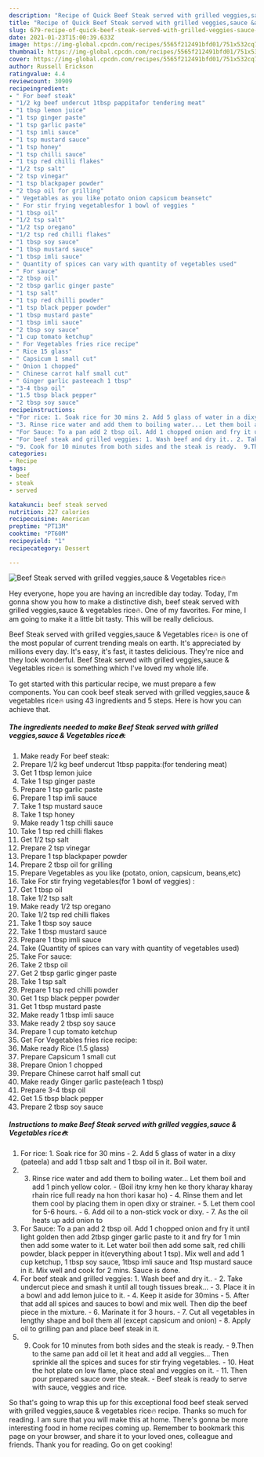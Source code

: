 ```yaml
---
description: "Recipe of Quick Beef Steak served with grilled veggies,sauce &amp;amp; Vegetables rice🔥"
title: "Recipe of Quick Beef Steak served with grilled veggies,sauce &amp;amp; Vegetables rice🔥"
slug: 679-recipe-of-quick-beef-steak-served-with-grilled-veggies-sauce-and-amp-vegetables-rice
date: 2021-01-23T15:00:39.633Z
image: https://img-global.cpcdn.com/recipes/5565f212491bfd01/751x532cq70/beef-steak-served-with-grilled-veggiessauce-vegetables-rice🔥-recipe-main-photo.jpg
thumbnail: https://img-global.cpcdn.com/recipes/5565f212491bfd01/751x532cq70/beef-steak-served-with-grilled-veggiessauce-vegetables-rice🔥-recipe-main-photo.jpg
cover: https://img-global.cpcdn.com/recipes/5565f212491bfd01/751x532cq70/beef-steak-served-with-grilled-veggiessauce-vegetables-rice🔥-recipe-main-photo.jpg
author: Russell Erickson
ratingvalue: 4.4
reviewcount: 30909
recipeingredient:
- " For beef steak"
- "1/2 kg beef undercut 1tbsp pappitafor tendering meat"
- "1 tbsp lemon juice"
- "1 tsp ginger paste"
- "1 tsp garlic paste"
- "1 tsp imli sauce"
- "1 tsp mustard sauce"
- "1 tsp honey"
- "1 tsp chilli sauce"
- "1 tsp red chilli flakes"
- "1/2 tsp salt"
- "2 tsp vinegar"
- "1 tsp blackpaper powder"
- "2 tbsp oil for grilling"
- " Vegetables as you like potato onion capsicum beansetc"
- " For stir frying vegetablesfor 1 bowl of veggies "
- "1 tbsp oil"
- "1/2 tsp salt"
- "1/2 tsp oregano"
- "1/2 tsp red chilli flakes"
- "1 tbsp soy sauce"
- "1 tbsp mustard sauce"
- "1 tbsp imli sauce"
- " Quantity of spices can vary with quantity of vegetables used"
- " For sauce"
- "2 tbsp oil"
- "2 tbsp garlic ginger paste"
- "1 tsp salt"
- "1 tsp red chilli powder"
- "1 tsp black pepper powder"
- "1 tbsp mustard paste"
- "1 tbsp imli sauce"
- "2 tbsp soy sauce"
- "1 cup tomato ketchup"
- " For Vegetables fries rice recipe"
- " Rice 15 glass"
- " Capsicum 1 small cut"
- " Onion 1 chopped"
- " Chinese carrot half small cut"
- " Ginger garlic pasteeach 1 tbsp"
- "3-4 tbsp oil"
- "1.5 tbsp black pepper"
- "2 tbsp soy sauce"
recipeinstructions:
- "For rice: 1. Soak rice for 30 mins 2. Add 5 glass of water in a dixy (pateela) and add 1 tbsp salt and 1 tbsp oil in it. Boil water."
- "3. Rinse rice water and add them to boiling water... Let them boil and add 1 pinch yellow color.  (Boil itny krny hen ke thory kharay kharay rhain rice full ready na hon thori kasar ho) 4. Rinse them and let them cool by placing them in open dixy or strainer.  5. Let them cool for 5-6 hours. 6. Add oil to a non-stick vock or dixy. 7. As the oil heats up add onion to"
- "For Sauce: To a pan add 2 tbsp oil. Add 1 chopped onion and fry it until light golden then add 2tbsp ginger garlic paste to it and fry for 1 min then add some water to it. Let water boil then add some salt, red chilli powder, black pepper in it(everything about 1 tsp). Mix well and add 1 cup ketchup, 1 tbsp soy sauce, 1tbsp imli sauce and 1tsp mustard sauce in it. Mix well and cook for 2 mins. Sauce is done."
- "For beef steak and grilled veggies: 1. Wash beef and dry it.. 2. Take undercut piece and smash it until all tough tissues break... 3. Place it in a bowl and add lemon juice to it. 4. Keep it aside for 30mins  5. After that add all spices and sauces to bowl and mix well. Then dip the beef piece in the mixture.  6. Marinate it for 3 hours.  7. Cut all vegetables in lengthy shape and boil them all (except capsicum and onion) 8. Apply oil to grilling pan and place beef steak in it."
- "9. Cook for 10 minutes from both sides and the steak is ready.  9.Then to the same pan add oil let it heat and add all veggies... Then sprinkle all the spices and suces for stir frying vegetables.  10. Heat the hot plate on low flame, place steal and veggies on it.  11. Then pour prepared sauce over the steak.  Beef steak is ready to serve with sauce, veggies and rice."
categories:
- Recipe
tags:
- beef
- steak
- served

katakunci: beef steak served 
nutrition: 227 calories
recipecuisine: American
preptime: "PT13M"
cooktime: "PT60M"
recipeyield: "1"
recipecategory: Dessert

---
```



![Beef Steak served with grilled veggies,sauce &amp; Vegetables rice🔥](https://img-global.cpcdn.com/recipes/5565f212491bfd01/751x532cq70/beef-steak-served-with-grilled-veggiessauce-vegetables-rice🔥-recipe-main-photo.jpg)

Hey everyone, hope you are having an incredible day today. Today, I'm gonna show you how to make a distinctive dish, beef steak served with grilled veggies,sauce &amp; vegetables rice🔥. One of my favorites. For mine, I am going to make it a little bit tasty. This will be really delicious.

Beef Steak served with grilled veggies,sauce &amp; Vegetables rice🔥 is one of the most popular of current trending meals on earth. It's appreciated by millions every day. It's easy, it's fast, it tastes delicious. They're nice and they look wonderful. Beef Steak served with grilled veggies,sauce &amp; Vegetables rice🔥 is something which I've loved my whole life.




To get started with this particular recipe, we must prepare a few components. You can cook beef steak served with grilled veggies,sauce &amp; vegetables rice🔥 using 43 ingredients and 5 steps. Here is how you can achieve that.

<!--inarticleads1-->

##### The ingredients needed to make Beef Steak served with grilled veggies,sauce &amp; Vegetables rice🔥:

1. Make ready  For beef steak:
1. Prepare 1/2 kg beef undercut 1tbsp pappita:(for tendering meat)
1. Get 1 tbsp lemon juice
1. Take 1 tsp ginger paste
1. Prepare 1 tsp garlic paste
1. Prepare 1 tsp imli sauce
1. Take 1 tsp mustard sauce
1. Take 1 tsp honey
1. Make ready 1 tsp chilli sauce
1. Take 1 tsp red chilli flakes
1. Get 1/2 tsp salt
1. Prepare 2 tsp vinegar
1. Prepare 1 tsp blackpaper powder
1. Prepare 2 tbsp oil for grilling
1. Prepare  Vegetables as you like (potato, onion, capsicum, beans,etc)
1. Take  For stir frying vegetables(for 1 bowl of veggies) :
1. Get 1 tbsp oil
1. Take 1/2 tsp salt
1. Make ready 1/2 tsp oregano
1. Take 1/2 tsp red chilli flakes
1. Take 1 tbsp soy sauce
1. Take 1 tbsp mustard sauce
1. Prepare 1 tbsp imli sauce
1. Take  (Quantity of spices can vary with quantity of vegetables used)
1. Take  For sauce:
1. Take 2 tbsp oil
1. Get 2 tbsp garlic ginger paste
1. Take 1 tsp salt
1. Prepare 1 tsp red chilli powder
1. Get 1 tsp black pepper powder
1. Get 1 tbsp mustard paste
1. Make ready 1 tbsp imli sauce
1. Make ready 2 tbsp soy sauce
1. Prepare 1 cup tomato ketchup
1. Get  For Vegetables fries rice recipe:
1. Make ready  Rice (1.5 glass)
1. Prepare  Capsicum 1 small cut
1. Prepare  Onion 1 chopped
1. Prepare  Chinese carrot half small cut
1. Make ready  Ginger garlic paste(each 1 tbsp)
1. Prepare 3-4 tbsp oil
1. Get 1.5 tbsp black pepper
1. Prepare 2 tbsp soy sauce




<!--inarticleads2-->

##### Instructions to make Beef Steak served with grilled veggies,sauce &amp; Vegetables rice🔥:

1. For rice: 1. Soak rice for 30 mins - 2. Add 5 glass of water in a dixy (pateela) and add 1 tbsp salt and 1 tbsp oil in it. Boil water.
1. 3. Rinse rice water and add them to boiling water... Let them boil and add 1 pinch yellow color.  - (Boil itny krny hen ke thory kharay kharay rhain rice full ready na hon thori kasar ho) - 4. Rinse them and let them cool by placing them in open dixy or strainer.  - 5. Let them cool for 5-6 hours. - 6. Add oil to a non-stick vock or dixy. - 7. As the oil heats up add onion to
1. For Sauce: To a pan add 2 tbsp oil. Add 1 chopped onion and fry it until light golden then add 2tbsp ginger garlic paste to it and fry for 1 min then add some water to it. Let water boil then add some salt, red chilli powder, black pepper in it(everything about 1 tsp). Mix well and add 1 cup ketchup, 1 tbsp soy sauce, 1tbsp imli sauce and 1tsp mustard sauce in it. Mix well and cook for 2 mins. Sauce is done.
1. For beef steak and grilled veggies: 1. Wash beef and dry it.. - 2. Take undercut piece and smash it until all tough tissues break... - 3. Place it in a bowl and add lemon juice to it. - 4. Keep it aside for 30mins  - 5. After that add all spices and sauces to bowl and mix well. Then dip the beef piece in the mixture.  - 6. Marinate it for 3 hours.  - 7. Cut all vegetables in lengthy shape and boil them all (except capsicum and onion) - 8. Apply oil to grilling pan and place beef steak in it.
1. 9. Cook for 10 minutes from both sides and the steak is ready.  - 9.Then to the same pan add oil let it heat and add all veggies... Then sprinkle all the spices and suces for stir frying vegetables.  - 10. Heat the hot plate on low flame, place steal and veggies on it.  - 11. Then pour prepared sauce over the steak.  - Beef steak is ready to serve with sauce, veggies and rice.




So that's going to wrap this up for this exceptional food beef steak served with grilled veggies,sauce &amp; vegetables rice🔥 recipe. Thanks so much for reading. I am sure that you will make this at home. There's gonna be more interesting food in home recipes coming up. Remember to bookmark this page on your browser, and share it to your loved ones, colleague and friends. Thank you for reading. Go on get cooking!
